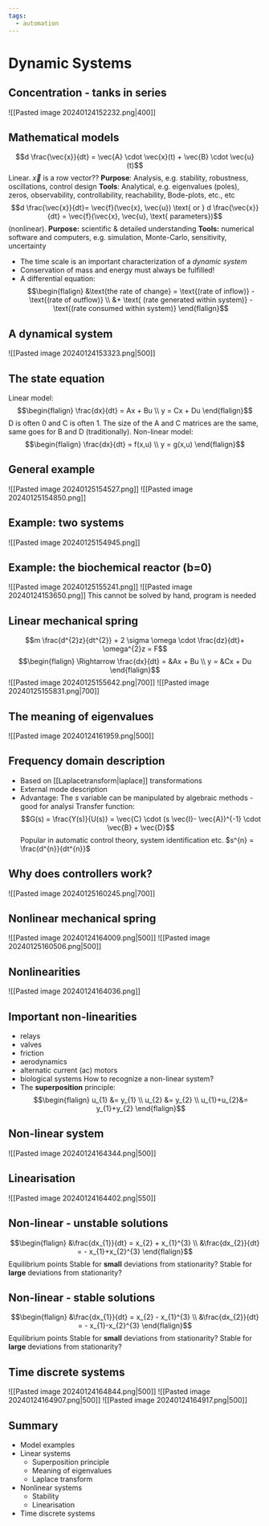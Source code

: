 ```yaml
---
tags:
  - automation
---
```

# Dynamic Systems

## Concentration - tanks in series
![[Pasted image 20240124152232.png|400]]

## Mathematical models
$$d \frac{\vec{x}}{dt} = \vec{A} \cdot \vec{x}(t) + \vec{B} \cdot \vec{u}(t)$$Linear. $\vec{x}$ is a row vector??
**Purpose**: Analysis, e.g. stability, robustness, oscillations, control design 
**Tools**: Analytical, e.g. eigenvalues (poles), zeros, observability, controllability, reachability, Bode-plots, etc., etc
$$d \frac{\vec{x}}{dt}= \vec{f}(\vec{x}, \vec{u}) \text{ or } d \frac{\vec{x}}{dt} = \vec{f}(\vec{x}, \vec{u}, \text{ parameters})$$(nonlinear).
**Purpose:** scientific & detailed understanding 
**Tools:** numerical software and computers, e.g. simulation, Monte-Carlo, sensitivity, uncertainty

- The time scale is an important characterization of a *dynamic system*
- Conservation of mass and energy must always be fulfilled!
- A differential equation: $$\begin{flalign} &\text{the rate of change} = \text{(rate of inflow)} - \text{(rate of outflow)} \\ &+ \text{ (rate generated within system)} - \text{(rate consumed within system)} \end{flalign}$$
## A dynamical system
![[Pasted image 20240124153323.png|500]]

## The state equation
Linear model:
$$\begin{flalign} \frac{dx}{dt} = Ax + Bu \\ y = Cx + Du \end{flalign}$$
D is often 0 and C is often 1. The size of the A and C matrices are the same, same goes for B and D (traditionally).
Non-linear model: 
$$\begin{flalign} \frac{dx}{dt} = f(x,u) \\ y = g(x,u) \end{flalign}$$

## General example
![[Pasted image 20240125154527.png]]
![[Pasted image 20240125154850.png]]
## Example: two systems
![[Pasted image 20240125154945.png]]
## Example: the biochemical reactor (b=0)
![[Pasted image 20240125155241.png]]
![[Pasted image 20240124153650.png]]
This cannot be solved by hand, program is needed
## Linear mechanical spring
$$m \frac{d^{2}z}{dt^{2}} + 2 \sigma \omega \cdot \frac{dz}{dt}+ \omega^{2}z = F$$
$$\begin{flalign} \Rightarrow \frac{dx}{dt} = &Ax + Bu \\ y = &Cx + Du \end{flalign}$$
![[Pasted image 20240125155642.png|700]]
![[Pasted image 20240125155831.png|700]]

## The meaning of eigenvalues
![[Pasted image 20240124161959.png|500]]

## Frequency domain description
- Based on [[Laplacetransform|laplace]] transformations
- External mode description
- Advantage: The $s$ variable can be manipulated by algebraic methods - good for analysi
Transfer function: $$G(s) = \frac{Y(s)}{U(s)} = \vec{C} \cdot (s \vec{I}- \vec{A})^{-1} \cdot \vec{B} + \vec{D}$$
Popular in automatic control theory, system identification etc. $s^{n} = \frac{d^{n}}{dt^{n}}$

## Why does controllers work?
![[Pasted image 20240125160245.png|700]]

## Nonlinear mechanical spring
![[Pasted image 20240124164009.png|500]]
![[Pasted image 20240125160506.png|500]]

## Nonlinearities
![[Pasted image 20240124164036.png]]

## Important non-linearities
- relays
- valves
- friction
- aerodynamics
- alternatic current (ac) motors
- biological systems
How to recognize a non-linear system?
- The **superposition** principle: $$\begin{flalign} u_{1} &= y_{1} \\ u_{2} &= y_{2} \\ u_{1}+u_{2}&= y_{1}+y_{2} \end{flalign}$$

## Non-linear system
![[Pasted image 20240124164344.png|500]]

## Linearisation
![[Pasted image 20240124164402.png|550]]

## Non-linear - unstable solutions
$$\begin{flalign} &\frac{dx_{1}}{dt} = x_{2} + x_{1}^{3} \\ &\frac{dx_{2}}{dt} = - x_{1}+x_{2}^{3} \end{flalign}$$
Equilibrium points 
Stable for **small** deviations from stationarity?
Stable for **large** deviations from stationarity?

## Non-linear - stable solutions
$$\begin{flalign} &\frac{dx_{1}}{dt} = x_{2} - x_{1}^{3} \\ &\frac{dx_{2}}{dt} = - x_{1}-x_{2}^{3} \end{flalign}$$
Equilibrium points 
Stable for **small** deviations from stationarity? 
Stable for **large** deviations from stationarity?

## Time discrete systems
![[Pasted image 20240124164844.png|500]]
![[Pasted image 20240124164907.png|500]]
![[Pasted image 20240124164917.png|500]]

## Summary
- Model examples 
- Linear systems 
	- Superposition principle
	- Meaning of eigenvalues 
	- Laplace transform 
- Nonlinear systems 
	- Stability 
	- Linearisation 
- Time discrete systems
